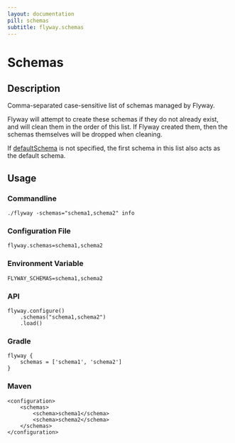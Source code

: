 ```yaml
---
layout: documentation
pill: schemas
subtitle: flyway.schemas
---
```


# Schemas

## Description
Comma-separated case-sensitive list of schemas managed by Flyway. 

Flyway will attempt to create these schemas if they do not already exist, and will clean them in the order of this list. If Flyway created them, then the schemas themselves will be dropped when cleaning.

If [defaultSchema](/documentation/configuration/defaultSchema) is not specified, the first schema in this list also acts as the default schema. 

## Usage

### Commandline
```
./flyway -schemas="schema1,schema2" info
```

### Configuration File
```
flyway.schemas=schema1,schema2
```

### Environment Variable
```
FLYWAY_SCHEMAS=schema1,schema2
```

### API
```
flyway.configure()
    .schemas("schema1,schema2")
    .load()
```

### Gradle
```
flyway {
    schemas = ['schema1', 'schema2']
}
```

### Maven
```
<configuration>
    <schemas>
        <schema>schema1</schema>
        <schema>schema2</schema>
    </schemas>
</configuration>
```